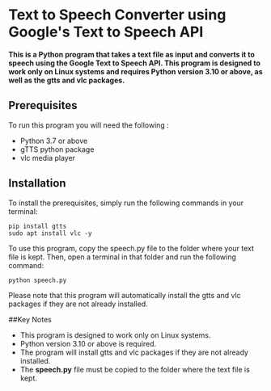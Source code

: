 # Text to Speech Converter using Google's Text to Speech API

**This is a Python program that takes a text file as input and converts it to speech using the Google Text to Speech API. This program is designed to work only on Linux systems and requires Python version 3.10 or above, as well as the gtts and vlc packages.**

## Prerequisites

To run this program you will need the following : 
+ Python 3.7 or above
+ gTTS python package
+ vlc media player

## Installation

To install the prerequisites, simply run the following commands in your terminal:
```
pip install gtts
sudo apt install vlc -y
```

To use this program, copy the speech.py file to the folder where your text file is kept. Then, open a terminal in that folder and run the following command:
```
python speech.py
```

Please note that this program will automatically install the gtts and vlc packages if they are not already installed.

##Key Notes
+ This program is designed to work only on Linux systems.
+ Python version 3.10 or above is required.
+ The program will install gtts and vlc packages if they are not already installed.
+ The **speech.py** file must be copied to the folder where the text file is kept.

